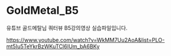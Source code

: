# GoldMetal_B5
유튜브 골드메탈님 쿼터뷰 B5강의영상 실습파일입니다.

https://www.youtube.com/watch?v=WkMM7Uu2AoA&list=PLO-mt5Iu5TeYkrBzWKuTCl6IUm_bA6BKy
